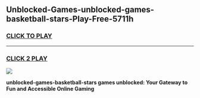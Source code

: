 
## Unblocked-Games-unblocked-games-basketball-stars-Play-Free-5711h
<h3>
<a href="https://premium76.site?title=unblocked-games-basketball-stars&ref=18A">CLICK TO PLAY</a></h3>
<hr>

<h3>
<a href="https://premium76.site?title=unblocked-games-basketball-stars&ref=18A">CLICK 2 PLAY</a>
  
</h3>

<a href="https://premium76.site?title=unblocked-games-basketball-stars&ref=18A"><img src="https://clearcache.store/games.png"></a>


**unblocked-games-basketball-stars games unblocked: Your Gateway to Fun and Accessible Online Gaming**
